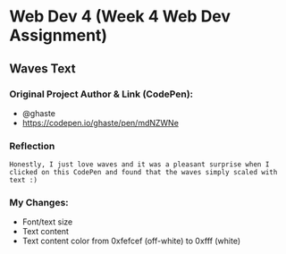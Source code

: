 # Web Dev 4 (Week 4 Web Dev Assignment)

## Waves Text

### Original Project Author & Link (CodePen): 
  - @ghaste
  - https://codepen.io/ghaste/pen/mdNZWNe

### Reflection
    Honestly, I just love waves and it was a pleasant surprise when I clicked on this CodePen and found that the waves simply scaled with text :)
### My Changes:
  - Font/text size
  - Text content
  - Text content color from 0xfefcef (off-white) to 0xfff (white)